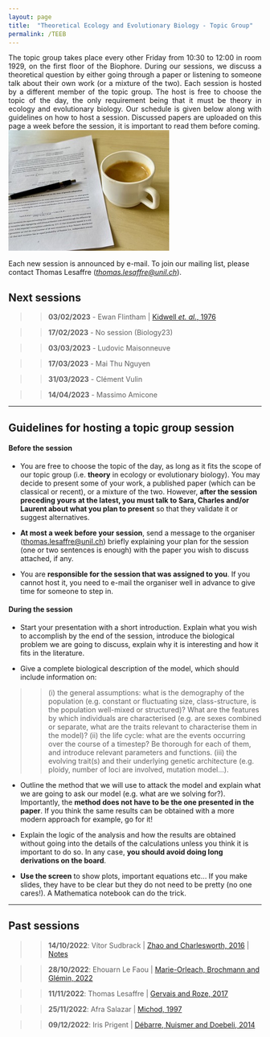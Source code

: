 ```yaml
---
layout: page
title:  "Theoretical Ecology and Evolutionary Biology - Topic Group"
permalink: /TEEB
---
```


<div class="jumbotron jumbotron-fluid mb-3 pl-0 pt-0 pb-0 bg-white position-relative">
    <div class="h-100 tofront">
        <div class="row justify-content-between">
            <div class="col-md-6 pr-0 pr-md-4 pt-4 pb-4 align-self-center">
                <div class="page-content" style="text-align:justify">
                    The topic group takes place every other Friday from 10:30 to 12:00 in room 1929, on the first floor of the Biophore. During our sessions, we discuss a theoretical question by either going through a paper or listening to someone talk about their own work (or a mixture of the two). Each session is hosted by a different member of the topic group. The host is free to choose the topic of the day, the only requirement being that it must be theory in ecology and evolutionary biology. Our schedule is given below along with guidelines on how to host a session. Discussed papers are uploaded on this page a week before the session, it is important to read them before coming. 
                </div>
            </div>
            <div class="col-md-6 pr-0 align-self-center">
                <img class="rounded" src="/assets/images/topic-group-picture.jpeg" alt="Topic group">
            </div>
        </div>
    </div>
</div>

Each new session is announced by e-mail. To join our mailing list, please contact Thomas Lesaffre (<i>thomas.lesaffre@unil.ch</i>). 


## Next sessions 

> > **03/02/2023** - Ewan Flintham  \| [Kidwell *et. al.*, 1976](/docs/teeb1-2023.pdf)

> > **17/02/2023** - No session (Biology23)

> > **03/03/2023** - Ludovic Maisonneuve

> > **17/03/2023** - Mai Thu Nguyen

> > **31/03/2023** - Clément Vulin

> > **14/04/2023** - Massimo Amicone

---

## Guidelines for hosting a topic group session


#### Before the session

* You are free to choose the topic of the day, as long as it fits the scope of our topic group (i.e. __theory__ in ecology or evolutionary biology). You may decide to present some of your work, a published paper (which can be classical or recent), or a mixture of the two. However, __after the session preceding yours at the latest, you must talk to Sara, Charles and/or Laurent about what you plan to present__ so that they validate it or suggest alternatives.

* __At most a week before your session__, send a message to the organiser ([thomas.lesaffre@unil.ch](mailto:thomas.lesaffre@unil.ch)) briefly explaining your plan for the session (one or two sentences is enough) with the paper you wish to discuss attached, if any.

* You are __responsible for the session that was assigned to you__. If you cannot host it, you need to e-mail the organiser well in advance to give time for someone to step in.

#### During the session

* Start your presentation with a short introduction. Explain what you wish to accomplish by the end of the session, introduce the biological problem we are going to discuss, explain why it is interesting and how it fits in the literature.

* Give a complete biological description of the model, which should include information on:
> > (i) the general assumptions: what is the demography of the population (e.g. constant or fluctuating size, class-structure, is the population well-mixed or structured)? What are the features by which individuals are characterised (e.g. are sexes combined or separate, what are the traits relevant to characterise them in the model)? 
> > (ii) the life cycle: what are the events occurring over the course of a timestep? Be thorough for each of them, and introduce relevant parameters and functions. 
> > (iii) the evolving trait(s) and their underlying genetic architecture (e.g. ploidy, number of loci are involved, mutation model...).

* Outline the method that we will use to attack the model and explain what we are going to ask our model (e.g. what are we solving for?). Importantly, the __method does not have to be the one presented in the paper__. If you think the same results can be obtained with a more modern approach for example, go for it!

* Explain the logic of the analysis and how the results are obtained without going into the details of the calculations unless you think it is important to do so. In any case, __you should avoid doing long derivations on the board__.  

* __Use the screen__ to show plots, important equations etc... If you make slides, they have to be clear but they do not need to be pretty (no one cares!). A Mathematica notebook can do the trick.

---

## Past sessions 

> > **14/10/2022**: Vítor Sudbrack  \| [Zhao and Charlesworth, 2016](/docs/teeb1-2022.pdf) \| [Notes](/docs/teeb1-notes-2022.pdf) 

> > **28/10/2022**: Ehouarn Le Faou \| [Marie-Orleach, Brochmann and Glémin, 2022](/docs/teeb2-2022.pdf) 

> > **11/11/2022**: Thomas Lesaffre \|  [Gervais and Roze, 2017](/docs/teeb3-2022.pdf) 

> > **25/11/2022**: Afra Salazar \|  [Michod, 1997](/docs/teeb4-2022.pdf) 

> > **09/12/2022**: Iris Prigent \|  [Débarre, Nuismer and Doebeli, 2014](/docs/teeb5-2022.pdf) 





